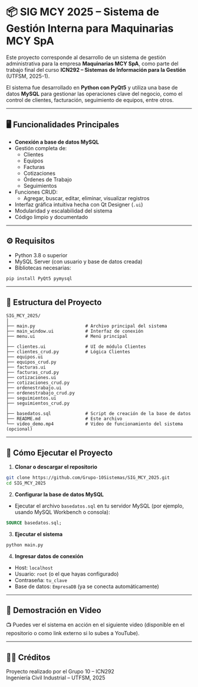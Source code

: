 # 📦 SIG MCY 2025 – Sistema de Gestión Interna para Maquinarias MCY SpA

Este proyecto corresponde al desarrollo de un sistema de gestión administrativa para la empresa **Maquinarias MCY SpA**, como parte del trabajo final del curso **ICN292 – Sistemas de Información para la Gestión** (UTFSM, 2025-1).

El sistema fue desarrollado en **Python con PyQt5** y utiliza una base de datos **MySQL** para gestionar las operaciones clave del negocio, como el control de clientes, facturación, seguimiento de equipos, entre otros.

---

## 🖥️ Funcionalidades Principales

- **Conexión a base de datos MySQL**
- Gestión completa de:
  - Clientes
  - Equipos
  - Facturas
  - Cotizaciones
  - Órdenes de Trabajo
  - Seguimientos
- Funciones CRUD:
  - Agregar, buscar, editar, eliminar, visualizar registros
- Interfaz gráfica intuitiva hecha con Qt Designer (`.ui`)
- Modularidad y escalabilidad del sistema
- Código limpio y documentado

---

## ⚙️ Requisitos

- Python 3.8 o superior
- MySQL Server (con usuario y base de datos creada)
- Bibliotecas necesarias:

```bash
pip install PyQt5 pymysql
```

---

## 🧱 Estructura del Proyecto

```
SIG_MCY_2025/
│
├── main.py                   # Archivo principal del sistema
├── main_window.ui            # Interfaz de conexión
├── menu.ui                   # Menú principal
│
├── clientes.ui               # UI de módulo Clientes
├── clientes_crud.py          # Lógica Clientes
├── equipos.ui
├── equipos_crud.py
├── facturas.ui
├── facturas_crud.py
├── cotizaciones.ui
├── cotizaciones_crud.py
├── ordenestrabajo.ui
├── ordenestrabajo_crud.py
├── seguimientos.ui
├── seguimientos_crud.py
│
├── basedatos.sql             # Script de creación de la base de datos
├── README.md                 # Este archivo
└── video_demo.mp4            # Video de funcionamiento del sistema (opcional)
```

---

## 🏁 Cómo Ejecutar el Proyecto

1. **Clonar o descargar el repositorio**

```bash
git clone https://github.com/Grupo-10Sistemas/SIG_MCY_2025.git
cd SIG_MCY_2025
```

2. **Configurar la base de datos MySQL**

- Ejecutar el archivo `basedatos.sql` en tu servidor MySQL (por ejemplo, usando MySQL Workbench o consola):

```sql
SOURCE basedatos.sql;
```

3. **Ejecutar el sistema**

```bash
python main.py
```

4. **Ingresar datos de conexión**
- Host: `localhost`
- Usuario: `root` (o el que hayas configurado)
- Contraseña: `tu_clave`
- Base de datos: `EmpresaDB` (ya se conecta automáticamente)

---

## 🎥 Demostración en Video

📺 Puedes ver el sistema en acción en el siguiente video (disponible en el repositorio o como link externo si lo subes a YouTube).

---

## 👨‍💻 Créditos

Proyecto realizado por el Grupo 10 – ICN292  
Ingeniería Civil Industrial – UTFSM, 2025